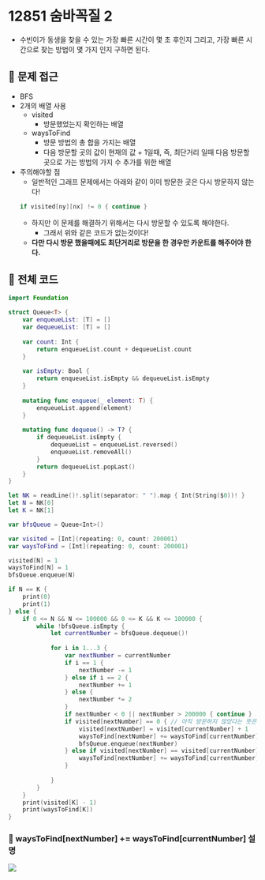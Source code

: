 # 12851 숨바꼭질 2
- 수빈이가 동생을 찾을 수 있는 가장 빠른 시간이 몇 초 후인지 그리고, 가장 빠른 시간으로 찾는 방법이 몇 가지 인지 구하면 된다.

## 🍎 문제 접근
- BFS
- 2개의 배열 사용
    - visited
        - 방문했었는지 확인하는 배열
    - waysToFind
        - 방문 방법의 총 합을 가지는 배열
        - 다음 방문할 곳의 값이 현재의 값 + 1일때, 즉, 최단거리 일때 다음 방문할 곳으로 가는 방법의 가지 수 추가를 위한 배열
- 주의해야할 점
    - 일반적인 그래프 문제에서는 아래와 같이 이미 방문한 곳은 다시 방문하지 않는다!
    ```swift
    if visited[ny][nx] != 0 { continue }
    ```
    - 하지만 이 문제를 해결하기 위해서는 다시 방문할 수 있도록 해야한다.
        - 그래서 위와 같은 코드가 없는것이다!
    - **다만 다시 방문 했을때에도 최단거리로 방문을 한 경우만 카운트를 해주어야 한다.**

## 🍎 전체 코드
```swift
import Foundation

struct Queue<T> {
    var enqueueList: [T] = []
    var dequeueList: [T] = []
    
    var count: Int {
        return enqueueList.count + dequeueList.count
    }
    
    var isEmpty: Bool {
        return enqueueList.isEmpty && dequeueList.isEmpty
    }
    
    mutating func enqueue(_ element: T) {
        enqueueList.append(element)
    }
    
    mutating func dequeue() -> T? {
        if dequeueList.isEmpty {
            dequeueList = enqueueList.reversed()
            enqueueList.removeAll()
        }
        return dequeueList.popLast()
    }
}

let NK = readLine()!.split(separator: " ").map { Int(String($0))! }
let N = NK[0]
let K = NK[1]

var bfsQueue = Queue<Int>()

var visited = [Int](repeating: 0, count: 200001)
var waysToFind = [Int](repeating: 0, count: 200001)

visited[N] = 1
waysToFind[N] = 1
bfsQueue.enqueue(N)

if N == K {
    print(0)
    print(1)
} else {
    if 0 <= N && N <= 100000 && 0 <= K && K <= 100000 {
        while !bfsQueue.isEmpty {
            let currentNumber = bfsQueue.dequeue()!
            
            for i in 1...3 {
                var nextNumber = currentNumber
                if i == 1 {
                    nextNumber -= 1
                } else if i == 2 {
                    nextNumber += 1
                } else {
                    nextNumber *= 2
                }
                if nextNumber < 0 || nextNumber > 200000 { continue }
                if visited[nextNumber] == 0 { // 아직 방문하지 않았다는 뜻은 이제 처음으로 방문 할 것이란 뜻이고 이 말은 지금 visited[nextNumber]에 저장되는 값이 최단거리가 된다는 뜻이다.
                    visited[nextNumber] = visited[currentNumber] + 1
                    waysToFind[nextNumber] += waysToFind[currentNumber] // 아래 이미지를 보자!
                    bfsQueue.enqueue(nextNumber)
                } else if visited[nextNumber] == visited[currentNumber] + 1 {  // if문을 안탔다는것은 이미 전에 방문했었다는 뜻. 다시 방문하는데 "다른 경로로 방문해도 최단거리라면" 찾을수 있는 방법의 수를 늘려준다.
                    waysToFind[nextNumber] += waysToFind[currentNumber]
                }
                
            }
        }
    }
    print(visited[K] - 1)
    print(waysToFind[K])
}
```

### 📖 waysToFind[nextNumber] += waysToFind[currentNumber] 설명
![](https://i.imgur.com/WLqiYZK.png)

